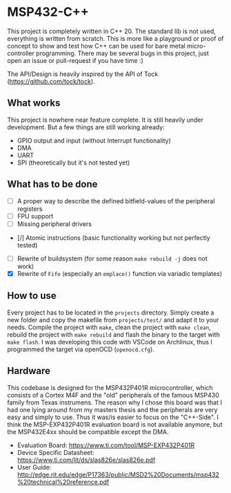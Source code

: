 # MSP432-C++

This project is completely written in C++ 20. The standard lib is not used, everything is written
from scratch. This is more like a playground or proof of concept to show and test how C++ can be
used for bare metal micro-controller programming. There may be several bugs in this project, just
open an issue or pull-request if you have time :)

The API/Design is heavily inspired by the API of Tock (https://github.com/tock/tock).

## What works
This project is nowhere near feature complete. It is still heavily under development. But a few
things are still working already:
- GPIO output and input (without Interrupt functionality)
- DMA
- UART
- SPI (theoretically but it's not tested yet)

## What has to be done
- [ ] A proper way to describe the defined bitfield-values of the peripheral registers
- [ ] FPU support
- [ ] Missing peripheral drivers
- [/] Atomic instructions (basic functionality working but not perfectly tested)
- [ ] Rewrite of buildsystem (for some reason `make rebuild -j` does not work)
- [x] Rewrite of `Fifo` (especially an `emplace()` function via variadic templates)

## How to use
Every project has to be located in the `projects` directory. Simply create a new folder and copy the
makefile from `projects/test/` and adapt it to your needs. Compile the project with `make`, clean
the project with `make clean`, rebuild the project with `make rebuild` and flash the binary to the
target with `make flash`. I was developing this code with VSCode on Archlinux, thus I programmed the
target via openOCD (`openocd.cfg`).

## Hardware
This codebase is designed for the MSP432P401R microcontroller, which consists of a Cortex M4F and
the "old" peripherals of the famous MSP430 family from Texas instrumens. The reason why I chose this
board was that I had one lying around from my masters thesis and the peripherals are very easy and
simply to use. Thus it was/is easier to focus on the "C++-Side". I think the MSP-EXP432P401R
evaluation board is not available anymore, but the MSP432E4xx should be compatible except the DMA.

- Evaluation Board: https://www.ti.com/tool/MSP-EXP432P401R
- Device Specific Datasheet: https://www.ti.com/lit/ds/slas826e/slas826e.pdf
- User Guide: http://edge.rit.edu/edge/P17363/public/MSD2%20Documents/msp432%20technical%20reference.pdf
